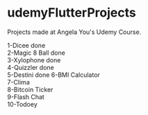 # udemyFlutterProjects  

Projects made at Angela You's Udemy Course.

1-Dicee done  
2-Magic 8 Ball done  
3-Xylophone done  
4-Quizzler done  
5-Destini   done
6-BMI Calculator  
7-Clima  
8-Bitcoin Ticker  
9-Flash Chat  
10-Todoey   
